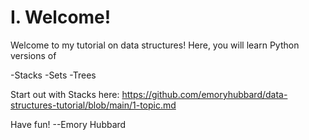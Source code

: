 # I. Welcome!

Welcome to my tutorial on data structures! Here, you will learn Python versions of

-Stacks
-Sets
-Trees

Start out with Stacks here: <a href=https://github.com/emoryhubbard/data-structures-tutorial/blob/main/1-topic.md>https://github.com/emoryhubbard/data-structures-tutorial/blob/main/1-topic.md</a>

Have fun!
--Emory Hubbard
